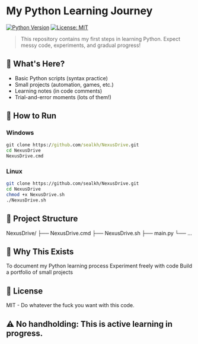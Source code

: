 # My Python Learning Journey

[![Python Version](https://img.shields.io/badge/python-3.8%2B-blue)](https://www.python.org/downloads/)
[![License: MIT](https://img.shields.io/badge/License-MIT-yellow.svg)](https://opensource.org/licenses/MIT)

> This repository contains my first steps in learning Python. Expect messy code, experiments, and gradual progress!

## 📌 What's Here?
- Basic Python scripts (syntax practice)
- Small projects (automation, games, etc.)
- Learning notes (in code comments)
- Trial-and-error moments (lots of them!)

## 🚀 How to Run
### Windows
```cmd
git clone https://github.com/sealkh/NexusDrive.git
cd NexusDrive
NexusDrive.cmd
```
### Linux
```bash
git clone https://github.com/sealkh/NexusDrive.git
cd NexusDrive
chmod +x NexusDrive.sh
./NexusDrive.sh
```
## 📂 Project Structure
NexusDrive/
├── NexusDrive.cmd
├── NexusDrive.sh
├── main.py
└── ...
## 🤔 Why This Exists
To document my Python learning process
Experiment freely with code
Build a portfolio of small projects
## 📜 License
MIT - Do whatever the fuck you want with this code.
## ⚠️ No handholding: This is active learning in progress.
